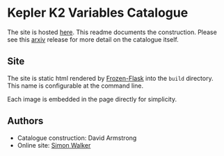 Kepler K2 Variables Catalogue
=============================

The site is hosted [here](http://deneb.astro.warwick.ac.uk/phrlbj/k2varcat). This readme documents the construction. Please see this [arxiv](http://arxiv.org/abs/1411.6830) release for more detail on the catalogue itself.

Site
----

The site is static html rendered by [Frozen-Flask](http://pythonhosted.org/Frozen-Flask/) into the `build` directory. This name is configurable at the command line.

Each image is embedded in the page directly for simplicity.

Authors
-------

* Catalogue construction: David Armstrong
* Online site: [Simon Walker](https://github.com/mindriot101)
